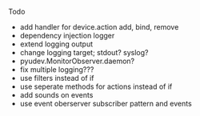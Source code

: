 Todo

- add handler for device.action add, bind, remove
- dependency injection logger
- extend logging output
- change logging target; stdout? syslog?
- pyudev.MonitorObserver.daemon?
- fix multiple logging???
- use filters instead of if
- use seperate methods for actions instead of if
- add sounds on events
- use event oberserver subscriber pattern and events
